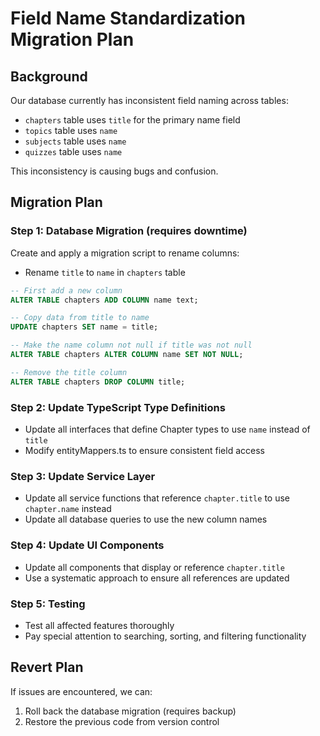 # Field Name Standardization Migration Plan

## Background

Our database currently has inconsistent field naming across tables:

- `chapters` table uses `title` for the primary name field
- `topics` table uses `name`
- `subjects` table uses `name`
- `quizzes` table uses `name`

This inconsistency is causing bugs and confusion.

## Migration Plan

### Step 1: Database Migration (requires downtime)

Create and apply a migration script to rename columns:

- Rename `title` to `name` in `chapters` table

```sql
-- First add a new column
ALTER TABLE chapters ADD COLUMN name text;

-- Copy data from title to name
UPDATE chapters SET name = title;

-- Make the name column not null if title was not null
ALTER TABLE chapters ALTER COLUMN name SET NOT NULL;

-- Remove the title column
ALTER TABLE chapters DROP COLUMN title;
```

### Step 2: Update TypeScript Type Definitions

- Update all interfaces that define Chapter types to use `name` instead of `title`
- Modify entityMappers.ts to ensure consistent field access

### Step 3: Update Service Layer

- Update all service functions that reference `chapter.title` to use `chapter.name` instead
- Update all database queries to use the new column names

### Step 4: Update UI Components

- Update all components that display or reference `chapter.title`
- Use a systematic approach to ensure all references are updated

### Step 5: Testing

- Test all affected features thoroughly
- Pay special attention to searching, sorting, and filtering functionality

## Revert Plan

If issues are encountered, we can:

1. Roll back the database migration (requires backup)
2. Restore the previous code from version control
